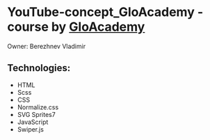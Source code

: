 # YouTube-concept_GloAcademy - course by [GloAcademy](https://glo-academy.org "GloAcademy.org")

Owner: Berezhnev Vladimir

## Technologies:

- HTML
- Scss
- CSS
- Normalize.css
- SVG Sprites7
- JavaScript
- Swiper.js
